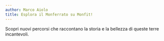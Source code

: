 ```yaml
---
author: Marco Aiolo
title: Esplora il Monferrato su Monfit!
---
```


Scopri nuovi percorsi che raccontano la storia e la bellezza di queste terre incantevoli.

